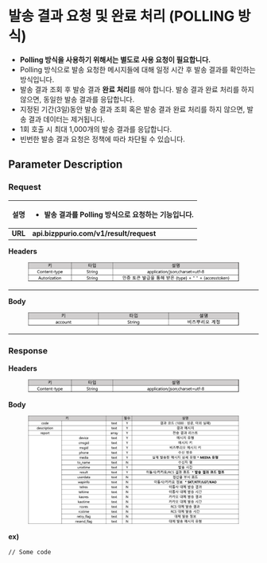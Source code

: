 # 발송 결과 요청 및 완료 처리 (POLLING 방식)

* **Polling 방식을 사용하기 위해서는 별도로 사용 요청이 필요합니다.**
* Polling 방식으로 발송 요청한 메시지들에 대해 일정 시간 후 발송 결과를 확인하는 방식입니다.
* 발송 결과 조회 후 발송 결과 **완료 처리**를 해야 합니다. 발송 결과 완료 처리를 하지 않으면, 동일한 발송 결과를 응답합니다.
* 지정된 기간(3일)동안 발송 결과 조회 혹은 발송 결과 완료 처리를 하지 않으면, 발송 결과 데이터는 제거됩니다.
* 1회 호출 시 최대 1,000개의 발송 결과를 응답합니다.
* 빈번한 발송 결과 요청은 정책에 따라 차단될 수 있습니다.



## Parameter Description

### **Request**

| **설명**  | <ul><li>발송 결과를 Polling 방식으로 요청하는 기능입니다.</li></ul> |
| :-----: | ------------------------------------------------- |
| **URL** | **api.bizppurio.com/v1/result/request**           |

**Headers**

<figure><img src="../.gitbook/assets/image.png" alt=""><figcaption></figcaption></figure>

****

**Body**

<figure><img src="../.gitbook/assets/image (6).png" alt=""><figcaption></figcaption></figure>

****

### Response

**Headers**

<figure><img src="../.gitbook/assets/image (16).png" alt=""><figcaption></figcaption></figure>

**Body**

<figure><img src="../.gitbook/assets/image (30).png" alt=""><figcaption></figcaption></figure>

**ex)**

```
// Some code
```
